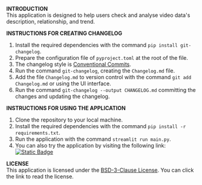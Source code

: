 **INTRODUCTION**  
This application is designed to help users check and analyse video data's description, relationship, and trend.

**INSTRUCTIONS FOR CREATING CHANGELOG**

1. Install the required dependencies with the command `pip install git-changelog`.
2. Prepare the configuration file of `pyproject.toml` at the root of the file.
3. The changelog style is [Conventional Commits](https://www.conventionalcommits.org/en/v1.0.0/).
4. Run the command `git-changelog`, creating the `Changelog.md` file.
5. Add the file `Changelog.md` to version control with the command `git add Changelog.md` or using the UI interface.
6. Run the command `git-changelog --output CHANGELOG.md` committing the changes and updating the changelog.

**INSTRUCTIONS FOR USING THE APPLICATION**

1. Clone the repository to your local machine.
2. Install the required dependencies with the command `pip install -r requirements.txt`.
3. Run the application with the command `streamlit run main.py`.
4. You can also try the application by visiting the following
   link: [![Static Badge](https://img.shields.io/badge/Open%20in%20Streamlit-Daochashao-red?style=for-the-badge&logo=streamlit&labelColor=white)](https://xxx.streamlit.app/)

**LICENSE**  
This application is licensed under the [BSD-3-Clause License](LICENSE). You can click the link to read the license.
